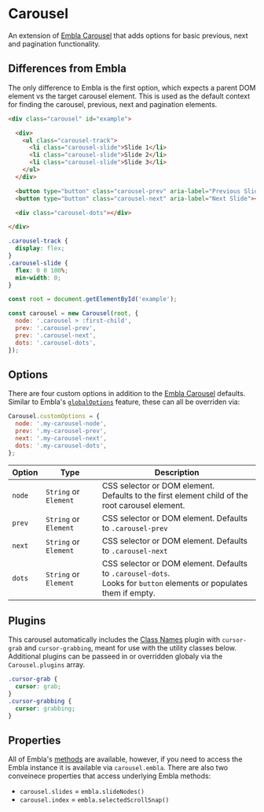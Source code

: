 # Carousel

An extension of [Embla Carousel](https://www.embla-carousel.com/) that adds options for basic previous, next and pagination functionality.

## Differences from Embla

The only difference to Embla is the first option, which expects a parent DOM element vs the target carousel element. This is used as the default context for finding the carousel, previous, next and pagination elements.

```html
<div class="carousel" id="example">

  <div>
    <ul class="carousel-track">
      <li class="carousel-slide">Slide 1</li>
      <li class="carousel-slide">Slide 2</li>
      <li class="carousel-slide">Slide 3</li>
    </ul>
  </div>

  <button type="button" class="carousel-prev" aria-label="Previous Slide"></button>
  <button type="button" class="carousel-next" aria-label="Next Slide"></button>

  <div class="carousel-dots"></div>

</div>
```

```css
.carousel-track {
  display: flex;
}
.carousel-slide {
  flex: 0 0 100%;
  min-width: 0;
}
```

```js
const root = document.getElementById('example');

const carousel = new Carousel(root, {
  node: '.carousel > :first-child',
  prev: '.carousel-prev',
  prev: '.carousel-next',
  dots: '.carousel-dots',
});
```

## Options
There are four custom options in addition to the [Embla Carousel](https://www.embla-carousel.com/api/options/) defaults. Similar to Embla's [`globalOptions`](https://www.embla-carousel.com/api/options/#global-options) feature, these can all be overriden via:

```js
Carousel.customOptions = {
  node: '.my-carousel-node',
  prev: '.my-carousel-prev',
  next: '.my-carousel-next',
  dots: '.my-carousel-dots',
};
```

| Option | Type | Description |
| ------ | ---- | ----------- |
| `node` | `String` or `Element` | CSS selector or DOM element.<br>Defaults to the first element child of the root carousel element. |
| `prev` | `String` or `Element` | CSS selector or DOM element. Defaults to `.carousel-prev` |
| `next` | `String` or `Element` | CSS selector or DOM element. Defaults to `.carousel-next` |
| `dots` | `String` or `Element` | CSS selector or DOM element. Defaults to `.carousel-dots`.<br>Looks for `button` elements or populates them if empty. |

## Plugins

This carousel automatically includes the [Class Names](https://www.embla-carousel.com/plugins/class-names/) plugin with `cursor-grab` and `cursor-grabbing`, meant for use with the utility classes below. Additional plugins can be passeed in or overridden globaly via the `Carousel.plugins` array.

```css
.cursor-grab {
  cursor: grab;
}
.cursor-grabbing {
  cursor: grabbing;
}
```

## Properties

All of Embla's [methods](https://www.embla-carousel.com/api/methods/) are available, however, if you need to access the Embla instance it is available via `carousel.embla`.
There are also two conveinece properties that access underlying Embla methods:

* `carousel.slides` = `embla.slideNodes()`
* `carousel.index` = `embla.selectedScrollSnap()`


